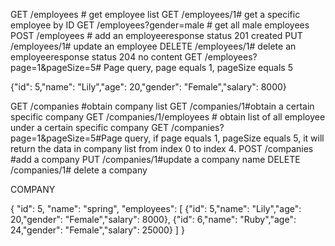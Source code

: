 GET       /employees                    # get employee list
GET       /employees/1# get a specific employee by ID
GET       /employees?gender=male        # get all male employees
POST      /employees                    # add an employeeresponse status 201 created
PUT       /employees/1# update an employee
DELETE    /employees/1# delete an employeeresponse status 204 no content
GET       /employees?page=1&pageSize=5# Page query, page equals 1, pageSize equals 5

{"id": 5,"name": "Lily","age": 20,"gender": "Female","salary": 8000}

GET       /companies    #obtain company list
GET       /companies/1#obtain a certain specific company
GET       /companies/1/employees  # obtain list of all employee under a certain specific company
GET       /companies?page=1&pageSize=5#Page query, if page equals 1, pageSize equals 5, it will return the data in company list from index 0 to index 4.
POST      /companies    #add a company
PUT       /companies/1#update a company name
DELETE    /companies/1# delete a company

COMPANY

{
"id": 5,
"name": "spring",
"employees": [
        {"id": 5,"name": "Lily","age": 20,"gender": "Female","salary": 8000},
        {"id": 6,"name": "Ruby","age": 24,"gender": "Female","salary": 25000}
    ]
}